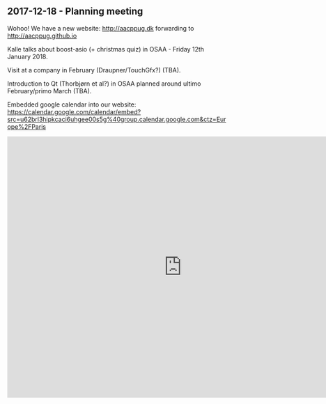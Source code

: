 ## 2017-12-18 - Planning meeting
Wohoo! We have a new website: http://aacppug.dk forwarding to http://aacppug.github.io

Kalle talks about boost-asio (+ christmas quiz) in OSAA - Friday 12th January 2018. 

Visit at a company in February (Draupner/TouchGfx?) (TBA).

Introduction to Qt (Thorbjørn et al?) in OSAA planned around ultimo February/primo March (TBA).

Embedded google calendar into our website:
https://calendar.google.com/calendar/embed?src=u62brl3hipkcaci6uhgee00s5g%40group.calendar.google.com&ctz=Europe%2FParis

<iframe src="https://calendar.google.com/calendar/embed?src=u62brl3hipkcaci6uhgee00s5g%40group.calendar.google.com&ctz=Europe%2FCopenhagen" style="border: 0" width="800" height="600" frameborder="0" scrolling="no"></iframe>
